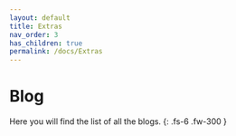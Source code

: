 ```yaml
---
layout: default
title: Extras
nav_order: 3
has_children: true
permalink: /docs/Extras
---
```


# Blog

Here you will find the list of all the blogs.
{: .fs-6 .fw-300 }